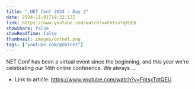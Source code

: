```yaml
---
title: ".NET Conf 2024 - Day 2"
date: 2024-11-01T19:32:13Z
link: https://www.youtube.com/watch?v=FntsxTqtQEU
showShare: false
showReadTime: false
thumbnail: images/dotnet.png
tags: ["youtube.com/@dotnet"]
---
```

NET Conf has been a virtual event since the beginning, and this year we're celebrating our 14th online conference. We always ...

- Link to article: https://www.youtube.com/watch?v=FntsxTqtQEU